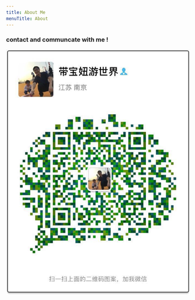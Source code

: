 ```yaml
---
title: About Me
menuTitle: About
--- 
```


### contact and communcate with me ! 

![微信](../../../src/images/jpg/wechat-personal.jpg)
 
